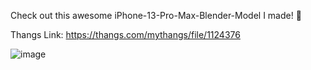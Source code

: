 Check out this awesome iPhone-13-Pro-Max-Blender-Model I made! 📱

Thangs Link: https://thangs.com/mythangs/file/1124376

![image](https://github.com/user-attachments/assets/2aba5504-d2d8-449d-ad39-07e5a1bc318f)
